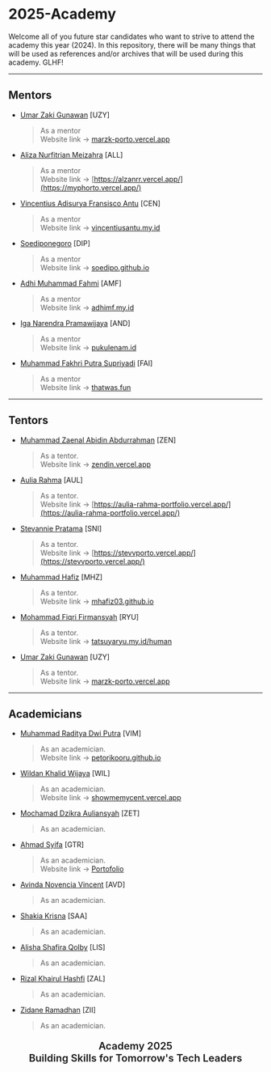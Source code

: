 # 2025-Academy

Welcome all of you future star candidates who want to strive to attend the academy this year (2024). In this repository, there will be many things that will be used as references and/or archives that will be used during this academy. GLHF!

---

## Mentors
- [Umar Zaki Gunawan](https://github.com/marzkigun27) [UZY]
  > As a mentor  
  > Website link -> [marzk-porto.vercel.app](https://marzk-porto.vercel.app/)
- [Aliza Nurfitrian Meizahra](https://github.com/Alizaaaja4) [ALL]
  > As a mentor  
  > Website link -> [https://alzanrr.vercel.app/](https://myphorto.vercel.app/)
- [Vincentius Adisurya Fransisco Antu](https://github.com/vincentiusantu) [CEN]
  > As a mentor  
  > Website link -> [vincentiusantu.my.id](https://vincentiusantu.my.id/)
- [Soediponegoro](https://github.com/Soedipo) [DIP]
  > As a mentor  
  > Website link -> [soedipo.github.io](https://soedipo.github.io/)
- [Adhi Muhammad Fahmi](https://github.com/adhiiimf) [AMF]
  > As a mentor  
  > Website link -> [adhimf.my.id](https://adhimf.my.id/)
- [Iga Narendra Pramawijaya](https://github.com/IritaSee) [AND]
  > As a mentor  
  > Website link -> [pukulenam.id](https://pukulenam.id/)
- [Muhammad Fakhri Putra Supriyadi](https://github.com/fakhrip) [FAI]
  > As a mentor  
  > Website link -> [thatwas.fun](https://thatwas.fun/)

---

## Tentors

- [Muhammad Zaenal Abidin Abdurrahman](https://github.com/Zendin110206) [ZEN]
  > As a tentor.  
  > Website link -> [zendin.vercel.app](https://zendin.vercel.app/)
- [Aulia Rahma](https://github.com/pieceofaul) [AUL]
  > As a tentor.  
  > Website link -> [https://aulia-rahma-portfolio.vercel.app/](https://aulia-rahma-portfolio.vercel.app/)
- [Stevannie Pratama](https://github.com/stevanniep) [SNI]
  > As a tentor.  
  > Website link -> [https://stevvporto.vercel.app/](https://stevvporto.vercel.app/)
- [Muhammad Hafiz](https://github.com/mhafiz03) [MHZ]
  > As a tentor.  
  > Website link -> [mhafiz03.github.io](https://mhafiz03.github.io/)
- [Mohammad Fiqri Firmansyah](https://github.com/TakanashaTaryu) [RYU]
  > As a tentor.  
  > Website link -> [tatsuyaryu.my.id/human](https://www.tatsuyaryu.my.id/human)
- [Umar Zaki Gunawan](https://github.com/marzkigun27) [UZY]
  > As a tentor.  
  > Website link -> [marzk-porto.vercel.app](https://marzk-porto.vercel.app/)

---

## Academicians

- [Muhammad Raditya Dwi Putra](https://github.com/petorikooru) [VIM]
  > As an academician.  
  > Website link -> [petorikooru.github.io](https://petorikooru.github.io/)
- [Wildan Khalid Wijaya](https://github.com/ShowMeMyCent) [WIL]
  > As an academician.  
  > Website link -> [showmemycent.vercel.app](https://showmemycent.vercel.app/)
- [Mochamad Dzikra Auliansyah](https://github.com/Modzarella) [ZET]
  > As an academician.
- [Ahmad Syifa](https://github.com/Guaritore79) [GTR]
  > As an academician.  
  > Website link -> [Portofolio](https://drive.google.com/drive/u/3/folders/1FWJvRj1BvQoMlW9vZvJQ2-5YC8iB5psf)
- [Avinda Novencia Vincent](https://github.com/AvindaNoven) [AVD]
  > As an academician.
- [Shakia Krisna](https://github.com/shakiakrisss) [SAA]
  > As an academician.
- [Alisha Shafira Qolby](https://github.com/lishafira) [LIS]
  > As an academician.
- [Rizal Khairul Hashfi](https://github.com/zalhashfi) [ZAL]
  > As an academician.
- [Zidane Ramadhan](https://github.com/zidanermdh) [ZII]
  > As an academician.

<div align="center">
  <p style="font-size: 20px; font-weight: 600; text-align: center;">Academy 2025 <br> Building Skills for Tomorrow's Tech Leaders</p>
</div>
